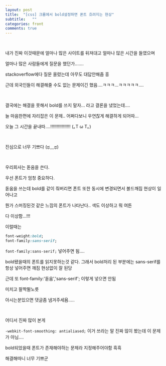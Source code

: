 ```yaml
---
layout: post
title:  "[css] 크롬에서 bold설정하면 폰트 흐려지는 현상"
subtitle:   ""
categories: front 
comments: true
---
```












<br>

내가 진짜 이것때문에 얼마나 많은 사이트를 뒤져대고 얼마나 많은 시간을 들였으며

얼마나 많은 사람들에게 질문을 했던가.......

stackoverflow에다 질문 올렸는데 아무도 대답안해줌 흥

근데 외국인들이 해결해줄 수도 없는 문제이긴 했음....ㅋㅋㅋ...ㅋㅋㅋㅋㅋ....

<br>

결국에는 해결을 못해서 bold를 쓰지 말자... 라고 결론을 냈었는데....

늘 마음한편에 자리잡은 이 문제.. 어쩌다보니 우연찮게 해결하게 되어따...

오늘 그 시간을 끝내따....!!!!!!!!!!!!!!!!  (｡T ω T｡)

<br>

진심으로 너무 기쁘다 (ಥ﹏ಥ)

<br>

우리회사는 돋움을 쓴다.

우선 폰트가 엄청 중요하다.

돋움을 쓰는데 bold를 같이 줘버리면 폰트 또한 동시에 변경되면서 볼드깨짐 현상이 일어나고

뭔가 스머징된것 같은 느낌의 폰트가 나타난다.. 색도 이상하고 뭐 여튼

다 이상함...!!!

이럴때는 

~~~css
font-weight:bold;
font-family:sans-serif;
~~~

`font-family:sans-serif;` 넣어주면 됨....

bold됐을때의 폰트를 읽지못하는것 같다. 그래서 bold처리 된 부분에는 sans-serif를 항상 넣어주면 깨짐 현상없이 잘 된당

근데 또 font-family:'돋움','sans-serif'; 이렇게 넣으면 안됨

미치고 팔짝뛸노릇

아시는분있으면 댓글좀 냄겨주세욤.....

<br>

어디서 진짜 많이 본게

`-webkit-font-smoothing: antialiased;` 이거 쓰라는 말 진짜 많이 봤는데 이 문제가 아님....

bold되었을때 폰트가 존재해야하는 문제라 지정해주어야함 흑흑

해결해따니 너무 기쁘군 

<br>



